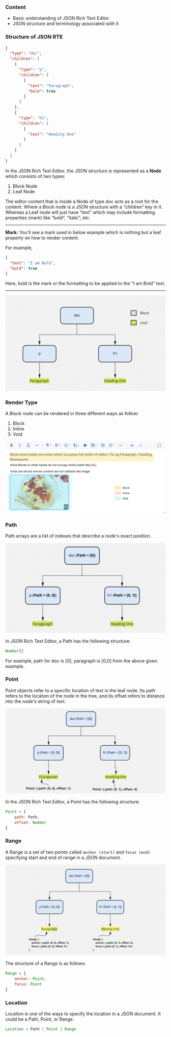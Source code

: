 ### Content
* Basic understanding of JSON Rich Text Editor
* JSON structure and terminology associated with it


### Structure of JSON RTE


```json
{
  "type": "doc",
  "children": [
    {
      "type": "p",
      "children": [
        {
          "text": "Paragraph",
          "bold": true
        }
      ]
    },
    {
      "type": "h1",
      "children": [
        {
          "text": "Heading One"
        }
      ]
    }
  ]
}
```


In the JSON Rich Text Editor, the JSON structure is represented as a **Node** which consists of two types:

1. Block Node
2. Leaf Node

The editor content that is inside a Node of type doc acts as a root for the content. Where a Block node is a JSON structure with a “children” key in it. Whereas a Leaf node will just have “text” which may include formatting properties (mark) like “bold”, “italic”, etc. 

----

**Mark:** You'll see a mark used in below example which is nothing but a leaf property on how to render content.

For example,
```json
{ 
  "text": "I am Bold", 
  "bold": true 
} 
```

Here, bold is the mark or the formatting to be applied to the "I am Bold" text.

----

![Block Leaf Image](img/prerequisites/block_leaf.png "Block Leaf")



### Render Type

A Block node can be rendered in three different ways as follow:



1. Block
2. Inline 
3. Void 

![Block Types](img/prerequisites/block_types.png "Block Types")



### Path

Path arrays are a list of indexes that describe a node's exact position.

![Path](img/prerequisites/path.png "Path")


In JSON Rich Text Editor, a Path has the following structure: 


```javascript
Number[]
```

For example, path for doc is [0], paragraph is [0,0] from the above given example.


### Point

Point objects refer to a specific location of text in the leaf node. Its path refers to the location of the node in the tree, and its offset refers to distance into the node's string of text. 


![Point](img/prerequisites/point.png "Point")


In the JSON Rich Text Editor, a Point has the following structure:


```javascript
Point = { 
    path: Path, 
    offset: Number 
}
```



### Range

A Range is a set of two points called `anchor (start)` and `focus (end)` specifying start and end of range in a JSON document.


![Range](img/prerequisites/range.png "Range")


The structure of a Range is as follows:


```javascript
Range = { 
    anchor: Point, 
    focus: Point 
}
```



### Location

Location is one of the ways to specify the location in a JSON document.  It could be a Path, Point, or Range.

```ts
Location = Path | Point | Range
```